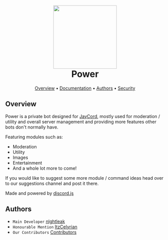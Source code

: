 <h1 align="center">
  <img width="200" src="https://cdn.discordapp.com/attachments/1103912751157485570/1128684984111206474/f966de18a901bcd0cb8060868508e01a.jpg" />
  <br>Power<br>
</h1>

<p align="center">
  <a href="#overview">Overview</a>
  •
  <a href="https://support.jayts.uk/power/overview">Documentation</a>
  •
  <a href="#authors">Authors</a>
  •
  <a href="https://github.com/JayCordDevelopment/Assistant/blob/main/SECURITY.md">Security</a>
</p>

## Overview
Power is a private bot designed for [JayCord](https://discord.gg/47fWbK5QYB), mostly used for moderation / utility and overall server management and providing more features other bots don't normally have.

Featuring modules such as:
- Moderation
- Utility
- Images
- Entertainment
- And a whole lot more to come!

If you would like to suggest some more module / command ideas head over to our suggestions channel and post it there.

Made and powered by [discord.js](https://discordjs.dev)

## Authors
- `Main Developer` [nlghtleak](https://github.com/nlghtleak)
- `Honourable Mention` [ItzCelyrian](https://github.com/ItzCelyrian)
- `Our Contributors` [Contributors](https://github.com/JayCordDevelopment/Assistant/graphs/contributors)
